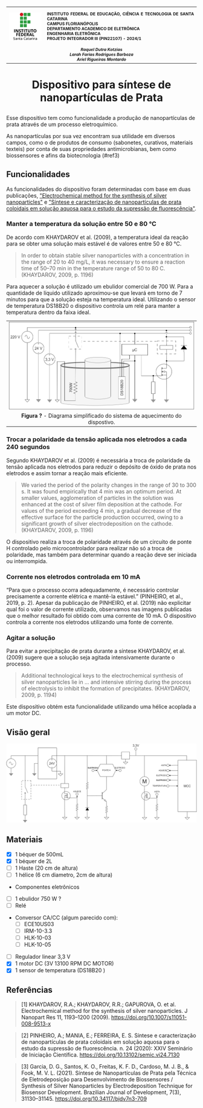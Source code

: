 <table rules="none" width="90%" align="center">
<tr>
    <td><img src="assets/ifsc.png" align="center" width="100" alt="Logo IFSC"></td>
    <td style="text-align: justify;vertical-align: top;"><b>
    <p style="font-size: 8pt;">
    INSTITUTO FEDERAL DE EDUCAÇÃO, CIÊNCIA E TECNOLOGIA DE SANTA CATARINA<br>
    CAMPUS FLORIANÓPOLIS<br>
    DEPARTAMENTO ACADEMICO DE ELETRÔNICA<br>
    ENGENHARIA ELETRÔNICA<br>
    PROJETO INTEGRADOR III (PIN22107) - 2024/1</p>
</b></td>
    <tr><td colspan="2" style="text-align: center;font-size: 8pt;"><b><i>
    Raquel Dutra Kotzias <br>
    Larah Farias Rodrigues Barboza <br>
    Ariel Rigueiras Montardo <br>
    </i></b></td></tr>
</table>

# <p style="text-align: center;">Dispositivo para síntese de nanopartículas de Prata</p>

Esse dispositivo tem como funcionalidade a produção de nanopartículas de prata através de um processo eletroquímico.

As nanopartículas por sua vez encontram sua utilidade em diversos campos, como o de  produtos  de  consumo (sabonetes, curativos, materiais texteis) por conta de suas propriedades antimicrobianas, bem como biossensores e afins da biotecnologia (#ref3)


## Funcionalidades
As funcionalidades do dispositivo foram determinadas com base em duas publicações, ["Electrochemical method for the synthesis of silver nanoparticles"](#ref1) e ["Síntese e caracterização de nanopartículas de prata coloidais em solução aquosa para o estudo da supressão de fluorescência"](#ref2).

### Manter a temperatura da solução entre 50 e 80 °C
De acordo com KHAYDAROV et al. (2009), a temperatura ideal da reação para se obter uma solução mais estável é de valores entre 50 e 80 °C.

> In order to obtain stable silver nanoparticles with a concentration in the range of 20 to 40 mg/L, it was necessary to ensure a reaction time of 50–70 min in the temperature range of 50 to 80 C. (KHAYDAROV, 2009, p. 1196)

Para aquecer a solução é utilizado um ebulidor comercial de 700 W. Para a quantidade de líquido utilizado aproximou-se que levará em torno de 7 minutos para que a solução esteja na temperatura ideal. Utilizando o sensor de temperatura DS18B20 o dispositivo controla um relé para manter a temperatura dentro da faixa ideal.

||
|:-:|
|![Circuito geral simplificado](./assets/circuito_aquecimento.png)|
|<a id="fig-aq">**Figura ?** - Diagrama simplificado do sistema de aquecimento do dispostivo.</a>|

### Trocar a polaridade da tensão aplicada nos eletrodos a cada 240 segundos
Segundo KHAYDAROV et al. (2009) é necessária a troca de polaridade da tensão aplicada nos eletrodos para reduzir o depósito de óxido de prata nos eletrodos e assim tornar a reação mais eficiente.

> We varied the period of the polarity changes in the range of 30 to 300 s. It was found empirically that 4 min was an optimum period. At smaller values, agglomeration of particles in the solution was enhanced at the cost of silver film deposition at the cathode. For values of the period exceeding 4 min, a gradual decrease of the effective surface for the particle production occurred, owing to a significant growth of silver electrodeposition on the cathode. (KHAYDAROV, 2009, p. 1196)
	
O dispositivo realiza a troca de polaridade através de um circuito de ponte H controlado pelo microcontrolador para realizar não só a troca de polaridade, mas também para determinar quando a reação deve ser iniciada ou interrompida.

### Corrente nos eletrodos controlada em 10 mA
“Para que o processo ocorra adequadamente, é necessário controlar precisamente a corrente elétrica e mantê-la estável.” (PINHEIRO, et al., 2019, p. 2). Apesar da publicação de PINHEIRO, et al. (2019) não explicitar qual foi o valor de corrente utilizado, observamos nas imagens publicadas que o melhor resultado foi obtido com uma corrente de 10 mA. O dispositivo controla a corrente nos eletrodos utilizando uma fonte de corrente.

### Agitar a solução
Para evitar a precipitação de prata durante a síntese KHAYDAROV, et al. (2009) sugere que a solução seja agitada intensivamente durante o processo.
 
> Additional technological keys to the electrochemical synthesis of silver nanoparticles lie in … and intensive stirring during the process of electrolysis to inhibit the formation of precipitates. (KHAYDAROV, 2009, p. 1194)

Este dispositivo obtém esta funcionalidade utilizando uma hélice acoplada a um motor DC.

## Visão geral

![Circuito geral simplificado](./assets/circuito_geral_simplificado.png)

## Materiais

- [x] 1 béquer de 500mL
- [x] 1 béquer de 2L
- [ ] 1 Haste (20 cm de altura)
- [ ] 1 hélice (6 cm diametro, 2cm de altura)
- Componentes eletrônicos
- [ ] 1 ebulidor 750 W ?
- [ ] Relé
- Conversor CA/CC (algum parecido com):
    - [ ] ECE10US03
    - [ ] IRM-10-3.3
    - [ ] HLK-10-03
    - [ ] HLK-10-05
- [ ] Regulador linear 3,3 V
- [x] 1 motor DC (3V 13100 RPM DC MOTOR) 
- [x] 1 sensor de temperatura (DS18B20 )

## Referências

> <a id="ref1"/> [1] KHAYDAROV, R.A.; KHAYDAROV, R.R.; GAPUROVA, O. et al. Electrochemical method for the synthesis of silver nanoparticles. J Nanopart Res 11, 1193–1200 (2009). https://doi.org/10.1007/s11051-008-9513-x

> <a id="ref2"/> [2] PINHEIRO, A.; MANIA, E.; FERREIRA, E. S. Síntese e caracterização de nanopartículas de prata coloidais em solução aquosa para o estudo da supressão de fluorescência. n. 24 (2020): XXIV Seminário de Iniciação Científica. https://doi.org/10.13102/semic.vi24.7130

> <a id="ref2"/> [3] Garcia, D. G., Santos, K. O., Freitas, K. F. D., Cardoso, M. J. B., & Fook, M. V. L. (2021). Síntese de Nanopartículas de Prata pela Técnica de Eletrodeposição para Desenvolvimento de Biossensores / Synthesis of Silver Nanoparticles by Electrodeposition Technique for Biosensor Development. Brazilian Journal of Development, 7(3), 31130–31145. https://doi.org/10.34117/bjdv7n3-709
